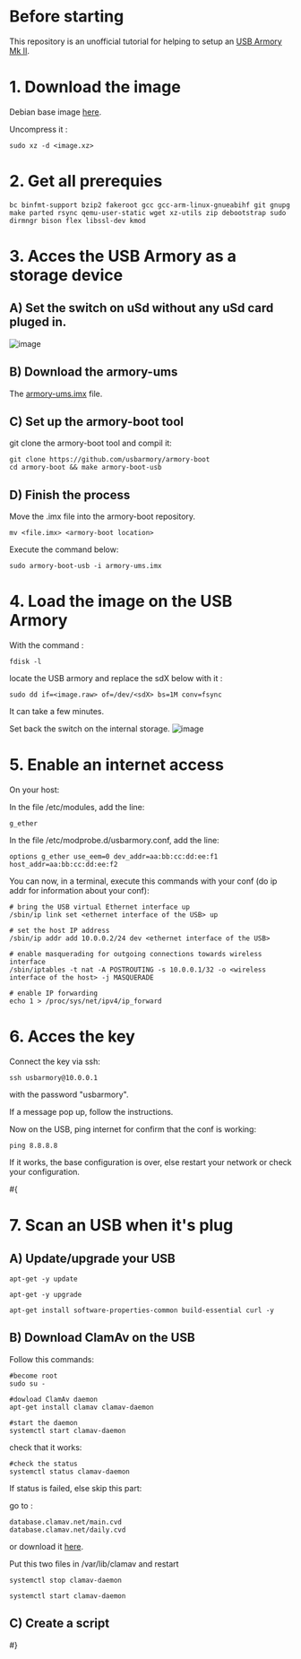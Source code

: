 # Before starting
This repository is an unofficial tutorial for helping to setup an [USB Armory Mk II](https://github.com/usbarmory/usbarmory/wiki/Mk-II-Introduction).

# 1. Download the image
Debian base image [here](https://github.com/usbarmory/usbarmory/wiki/Available-images).

Uncompress it :

    sudo xz -d <image.xz>

# 2. Get all prerequies

    bc binfmt-support bzip2 fakeroot gcc gcc-arm-linux-gnueabihf git gnupg make parted rsync qemu-user-static wget xz-utils zip debootstrap sudo dirmngr bison flex libssl-dev kmod
    
# 3. Acces the USB Armory as a storage device
## A) Set the switch on uSd without any uSd card pluged in.
![image](https://user-images.githubusercontent.com/115619908/204819286-eadf91fa-6218-4c4e-9a7e-ac1a31a585d9.png)


## B) Download the armory-ums
The [armory-ums.imx](https://github.com/usbarmory/armory-ums/releases) file.

## C) Set up the armory-boot tool
git clone the armory-boot tool and compil it:

    git clone https://github.com/usbarmory/armory-boot
    cd armory-boot && make armory-boot-usb
    
## D) Finish the process
Move the .imx file into the armory-boot repository.

    mv <file.imx> <armory-boot location>

Execute the command below:

    sudo armory-boot-usb -i armory-ums.imx
    
# 4. Load the image on the USB Armory
With the command :

    fdisk -l

locate the USB armory and replace the sdX below with it :

    sudo dd if=<image.raw> of=/dev/<sdX> bs=1M conv=fsync

It can take a few minutes.

Set back the switch on the internal storage.
![image](https://user-images.githubusercontent.com/115619908/204820264-d00449f2-79b2-4acd-8f75-162b4ad24212.png)

# 5. Enable an internet access
On your host:

In the file /etc/modules, add the line:

    g_ether
    
In the file /etc/modprobe.d/usbarmory.conf, add the line:

    options g_ether use_eem=0 dev_addr=aa:bb:cc:dd:ee:f1 host_addr=aa:bb:cc:dd:ee:f2
    
You can now, in a terminal, execute this commands with your conf (do ip addr for information about your conf):

    # bring the USB virtual Ethernet interface up
    /sbin/ip link set <ethernet interface of the USB> up
    
    # set the host IP address
    /sbin/ip addr add 10.0.0.2/24 dev <ethernet interface of the USB>
    
    # enable masquerading for outgoing connections towards wireless interface
    /sbin/iptables -t nat -A POSTROUTING -s 10.0.0.1/32 -o <wireless interface of the host> -j MASQUERADE
    
    # enable IP forwarding
    echo 1 > /proc/sys/net/ipv4/ip_forward

# 6. Acces the key
Connect the key via ssh:

    ssh usbarmory@10.0.0.1
    
with the password "usbarmory".

If a message pop up, follow the instructions.

Now on the USB, ping internet for confirm that the conf is working:

    ping 8.8.8.8
    
If it works, the base configuration is over, else restart your network or check your configuration.

#{
# 7. Scan an USB when it's plug
## A) Update/upgrade your USB

    apt-get -y update
    
    apt-get -y upgrade
    
    apt-get install software-properties-common build-essential curl -y

## B) Download ClamAv on the USB
Follow this commands:

    #become root
    sudo su -
    
    #dowload ClamAv daemon
    apt-get install clamav clamav-daemon
    
    #start the daemon
    systemctl start clamav-daemon

check that it works:

    #check the status
    systemctl status clamav-daemon
    
If status is failed, else skip this part:

go to :

    database.clamav.net/main.cvd
    database.clamav.net/daily.cvd
    
or download it [here](https://github.com/P4ti3nn3/USB-Armory-Setup/releases/tag/cvd).
    
Put this two files in /var/lib/clamav and restart

    systemctl stop clamav-daemon
    
    systemctl start clamav-daemon
    
## C) Create a script

#}   
   
    
        
    

